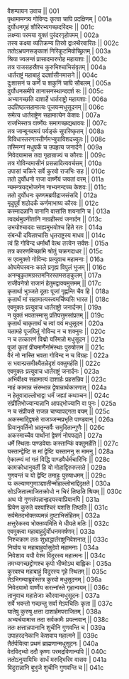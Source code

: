 वैशम्पायन उवाच ||	001    
पृथामामन्त्र्य गोविन्दः कृत्वा चापि प्रदक्षिणम् |	001a  
दुर्योधनगृहं शौरिरभ्यगच्छदरिंदमः ||	001c  
लक्ष्म्या परमया युक्तं पुरंदरगृहोपमम् |	002a  
तस्य कक्ष्या व्यतिक्रम्य तिस्रो द्वाःस्थैरवारितः ||	002c  
ततोऽभ्रघनसङ्काशं गिरिकूटमिवोच्छ्रितम् |	003a  
श्रिया ज्वलन्तं प्रासादमारुरोह महायशाः ||	003c  
तत्र राजसहस्रैश्च कुरुभिश्चाभिसंवृतम् |	004a  
धार्तराष्ट्रं महाबाहुं ददर्शासीनमासने ||	004c  
दुःशासनं च कर्णं च शकुनिं चापि सौबलम् |	005a  
दुर्योधनसमीपे तानासनस्थान्ददर्श सः ||	005c  
अभ्यागच्छति दाशार्हे धार्तराष्ट्रो महायशाः |	006a  
उदतिष्ठत्सहामात्यः पूजयन्मधुसूदनम् ||	006c  
समेत्य धार्तराष्ट्रेण सहामात्येन केशवः |	007a  
राजभिस्तत्र वार्ष्णेयः समागच्छद्यथावयः ||	007c  
तत्र जाम्बूनदमयं पर्यङ्कं सुपरिष्कृतम् |	008a  
विविधास्तरणास्तीर्णमभ्युपाविशदच्युतः ||	008c  
तस्मिन्गां मधुपर्कं च उपहृत्य जनार्दने |	009a  
निवेदयामास तदा गृहान्राज्यं च कौरवः ||	009c  
तत्र गोविन्दमासीनं प्रसन्नादित्यवर्चसम् |	010a  
उपासां चक्रिरे सर्वे कुरवो राजभिः सह ||	010c  
ततो दुर्योधनो राजा वार्ष्णेयं जयतां वरम् |	011a  
न्यमन्त्रयद्भोजनेन नाभ्यनन्दच्च केशवः ||	011c  
ततो दुर्योधनः कृष्णमब्रवीद्राजसंसदि |	012a  
मृदुपूर्वं शठोदर्कं कर्णमाभाष्य कौरवः ||	012c  
कस्मादन्नानि पानानि वासांसि शयनानि च |	013a  
त्वदर्थमुपनीतानि नाग्रहीस्त्वं जनार्दन ||	013c  
उभयोश्चाददः साह्यमुभयोश्च हिते रतः |	014a  
संबन्धी दयितश्चासि धृतराष्ट्रस्य माधव ||	014c  
त्वं हि गोविन्द धर्मार्थौ वेत्थ तत्त्वेन सर्वशः |	015a  
तत्र कारणमिच्छामि श्रोतुं चक्रगदाधर ||	015c  
स एवमुक्तो गोविन्दः प्रत्युवाच महामनाः |	016a  
ओघमेघस्वनः काले प्रगृह्य विपुलं भुजम् ||	016c  
अनम्बूकृतमग्रस्तमनिरस्तमसङ्कुलम् |	017a  
राजीवनेत्रो राजानं हेतुमद्वाक्यमुत्तमम् ||	017c  
कृतार्था भुञ्जते दूताः पूजां गृह्णन्ति चैव हि |	018a  
कृतार्थं मां सहामात्यस्त्वमर्चिष्यसि भारत ||	018c  
एवमुक्तः प्रत्युवाच धार्तराष्ट्रो जनार्दनम् |	019a  
न युक्तं भवतास्मासु प्रतिपत्तुमसांप्रतम् ||	019c  
कृतार्थं चाकृतार्थं च त्वां वयं मधुसूदन |	020a  
यतामहे पूजयितुं गोविन्द न च शक्नुमः ||	020c  
न च तत्कारणं विद्मो यस्मिन्नो मधुसूदन |	021a  
पूजां कृतां प्रीयमाणैर्नामंस्थाः पुरुषोत्तम ||	021c  
वैरं नो नास्ति भवता गोविन्द न च विग्रहः |	022a  
स भवान्प्रसमीक्ष्यैतन्नेदृशं वक्तुमर्हति ||	022c  
एवमुक्तः प्रत्युवाच धार्तराष्ट्रं जनार्दनः |	023a  
अभिवीक्ष्य सहामात्यं दाशार्हः प्रहसन्निव ||	023c  
नाहं कामान्न संरम्भान्न द्वेषान्नार्थकारणात् |	024a  
न हेतुवादाल्लोभाद्वा धर्मं जह्यां कथञ्चन ||	024c  
संप्रीतिभोज्यान्यन्नानि आपद्भोज्यानि वा पुनः |	025a  
न च संप्रीयसे राजन्न चाप्यापद्गता वयम् ||	025c  
अकस्माद्द्विषसे राजञ्जन्मप्रभृति पाण्डवान् |	026a  
प्रियानुवर्तिनो भ्रातॄन्सर्वैः समुदितान्गुणैः ||	026c  
अकस्माच्चैव पार्थानां द्वेषणं नोपपद्यते |	027a  
धर्मे स्थिताः पाण्डवेयाः कस्तान्किं वक्तुमर्हति ||	027c  
यस्तान्द्वेष्टि स मां द्वेष्टि यस्ताननु स मामनु |	028a  
ऐकात्म्यं मां गतं विद्धि पाण्डवैर्धर्मचारिभिः ||	028c  
कामक्रोधानुवर्ती हि यो मोहाद्विरुरुत्सते |	029a  
गुणवन्तं च यो द्वेष्टि तमाहुः पुरुषाधमम् ||	029c  
यः कल्याणगुणाञ्ज्ञातीन्मोहाल्लोभाद्दिदृक्षते |	030a  
सोऽजितात्माजितक्रोधो न चिरं तिष्ठति श्रियम् ||	030c  
अथ यो गुणसंपन्नान्हृदयस्याप्रियानपि |	031a  
प्रियेण कुरुते वश्यांश्चिरं यशसि तिष्ठति ||	031c  
सर्वमेतदभोक्तव्यमन्नं दुष्टाभिसंहितम् |	032a  
क्षत्तुरेकस्य भोक्तव्यमिति मे धीयते मतिः ||	032c  
एवमुक्त्वा महाबाहुर्दुर्योधनममर्षणम् |	033a  
निश्चक्राम ततः शुभ्राद्धार्तराष्ट्रनिवेशनात् ||	033c  
निर्याय च महाबाहुर्वासुदेवो महामनाः |	034a  
निवेशाय ययौ वेश्म विदुरस्य महात्मनः ||	034c  
तमभ्यगच्छद्द्रोणश्च कृपो भीष्मोऽथ बाह्लिकः |	035a  
कुरवश्च महाबाहुं विदुरस्य गृहे स्थितम् ||	035c  
तेऽभिगम्याब्रुवंस्तत्र कुरवो मधुसूदनम् |	036a  
निवेदयामो वार्ष्णेय सरत्नांस्ते गृहान्वयम् ||	036c  
तानुवाच महातेजाः कौरवान्मधुसूदनः |	037a  
सर्वे भवन्तो गच्छन्तु सर्वा मेऽपचितिः कृता ||	037c  
यातेषु कुरुषु क्षत्ता दाशार्हमपराजितम् |	038a  
अभ्यर्चयामास तदा सर्वकामैः प्रयत्नवान् ||	038c  
ततः क्षत्तान्नपानानि शुचीनि गुणवन्ति च |	039a  
उपाहरदनेकानि केशवाय महात्मने ||	039c  
तैर्तर्पयित्वा प्रथमं ब्राह्मणान्मधुसूदनः |	040a  
वेदविद्भ्यो ददौ कृष्णः परमद्रविणान्यपि ||	040c  
ततोऽनुयायिभिः सार्धं मरुद्भिरिव वासवः |	041a  
विदुरान्नानि बुभुजे शुचीनि गुणवन्ति च ||	041c  

